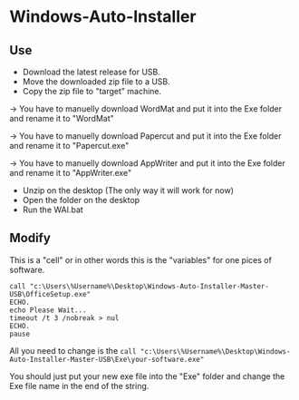 # Windows-Auto-Installer

## Use

* Download the latest release for USB.
* Move the downloaded zip file to a USB.
* Copy the zip file to "target" machine.

-> You have to manuelly download WordMat and put it into the Exe folder and rename it to "WordMat"

-> You have to manuelly download Papercut and put it into the Exe folder and rename it to "Papercut.exe"

-> You have to manuelly download AppWriter and put it into the Exe folder and rename it to "AppWriter.exe"

* Unzip on the desktop (The only way it will work for now)
* Open the folder on the desktop 
* Run the WAI.bat


 

## Modify

This is a "cell" or in other words this is the "variables" for one pices of software.

````
call "c:\Users\%Username%\Desktop\Windows-Auto-Installer-Master-USB\OfficeSetup.exe"
ECHO.
echo Please Wait...
timeout /t 3 /nobreak > nul
ECHO.
pause
````

All you need to change is the `call "c:\Users\%Username%\Desktop\Windows-Auto-Installer-Master-USB\Exe\your-software.exe"`

You should just put your new exe file into the "Exe" folder and change the Exe file name in the end of the string.


